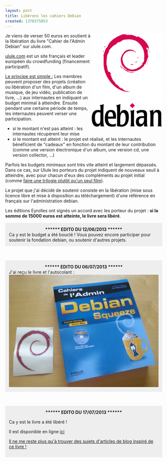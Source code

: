 ```yaml
---
layout: post
title: Libérons les cahiers Debian
created: 1370375053
---
```

<div style="float:right">
<img src="/sites/xavierraffin.com/files/logo_debian.png" />
</div>

Je viens de verser 50 euros en soutient à la libération du livre "Cahier de l'Admin Debian" sur ulule.com.

<a href="fr.ulule.com"  target="_blank">ulule.com</a> est un site français et leader européen du crowdfunding (financement participatif).

<u>Le principe est simple :</u>
Les membres peuvent proposer des projets (création ou libération d'un film, d'un album de musique, de jeu vidéo, publication de livre, ...) aux internautes en indiquant un budget minimal à atteindre.
Ensuite pendant une certaine période de temps, les internautes peuvent verser une participation.
<ul>
<li>si le montant n'est pas atteint : les internautes récupèrent leur mise</li>
<li>si le montant est atteint : le projet est réalisé, et les internautes bénéficient de "cadeaux" en fonction du montant de leur contribution (comme une version électronique d'un album, une version cd, une version collector, ...)</li>
</ul>

Parfois les budgets minimaux sont très vite atteint et largement dépassés.
Dans ce cas, sur Ulule les porteurs du projet indiquent de nouveaux seuil à atteindre, avec pour chacun d'eux des compléments au projet initial (comme <a href="http://fr.ulule.com/noob-le-film/" target="_blank">faire une trilogie plutôt qu'un seul film</a>).

Le projet que j'ai décidé de soutenir consiste en la libération (mise sous licence libre et mise à disposition au téléchargement) d'une référence en français sur l'administration debian.

Les éditions Eyrolles ont signés un accord avec les porteur du projet : <b>si la somme de 15000 euros est atteinte, le livre sera libéré</b>.

<div style="background:#EEE; padding:12px">
<center><b>****** EDITO DU 12/06/2013 ******</b></center>
Ca y est le budget a été bouclé !
Vous pouvez encore participer pour soutenir la fondation debian, ou soutenir d'autres projets.
</div>

&nbsp;

<div style="background:#EEE; padding:12px">
<center><b>****** EDITO DU 06/07/2013 ******</b></center>
J'ai reçu le livre et l'autocolant :
<center><img src="/sites/xavierraffin.com/files/recompense-liberation-cahier-debian.jpg" /></center>
</div>

&nbsp;

<div style="background:#EEE; padding:12px">
<center><b>****** EDITO DU 17/07/2013 ******</b></center>

Ca y est le livre a été libéré !

Il est disponible en ligne <a href="http://debian-handbook.info/browse/fr-FR/stable/" target="_blank">ici</i>

Il ne me reste plus qu'à trouver des sujets d'articles de blog inspiré de ce livre !
</div>
